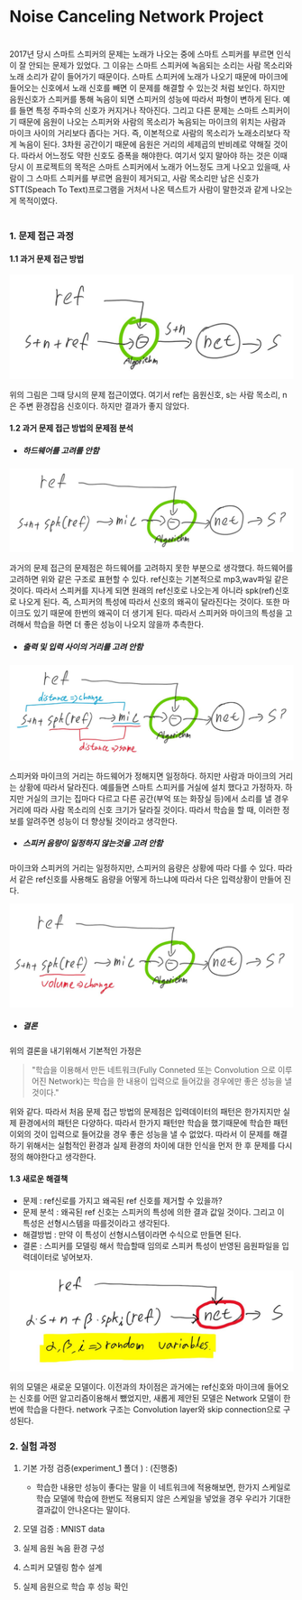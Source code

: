 # Noise Canceling Network Project
#
 2017년 당시 스마트 스피커의 문제는 노래가 나오는 중에 스마트 스피커를 부르면 인식이 잘 안되는 문제가 있었다. 그 이유는 스마트 스피커에 녹음되는 소리는 사람 목소리와 노래 소리가 같이 들어가기 때문이다. 스마트 스피커에 노래가 나오기 때문에 마이크에 들어오는 신호에서 노래 신호를 빼면 이 문제를 해결할 수 있는것 처럼 보인다. 하지만 음원신호가 스피커를 통해 녹음이 되면 스피커의 성능에 따라서 파형이 변하게 된다. 예를 들면 특정 주파수의 신호가 커지거나 작아진다. 그리고 다른 문제는 스마트 스피커이기 때문에 음원이 나오는 스피커와 사람의 목소리가 녹음되는 마이크의 위치는 사람과 마이크 사이의 거리보다 좁다는 거다. 즉, 이본적으로 사람의 목소리가 노래소리보다 작게 녹음이 된다. 3차원 공간이기 때문에 음원은 거리의 세제곱의 반비례로 약해질 것이다. 따라서 어느정도 약한 신호도 증폭을 해야한다. 여기서 잊지 말아야 하는 것은 이때 당시 이 프로젝트의 목적은 스마트 스피커에서 노래가 어느정도 크게 나오고 있을때, 사람이 그 스마트 스피커를 부르면 음원이 제거되고, 사람 목소리만 남은 신호가 STT(Speach To Text)프로그램을 거처서 나온 텍스트가 사람이 말한것과 같게 나오는게 목적이였다.

#
### 1. 문제 접근 과정
#### 1.1 과거 문제 접근 방법
 ![achitecture1](./graph_image/1.JPG)

위의 그림은 그때 당시의 문제 접근이였다. 여기서 ref는 음원신호, s는 사람 목소리, n은 주변 환경잡음 신호이다. 하지만 결과가 좋지 않았다.

#### 1.2 과거 문제 접근 방법의 문제점 분석
* ##### 하드웨어를 고려를 안함

 ![achitecture3](./graph_image/3.JPG)

과거의 문제 접근의 문제점은 하드웨어를 고려하지 못한 부분으로 생각했다. 하드웨어를 고려하면 위와 같은 구조로 표현할 수 있다. ref신호는 기본적으로 mp3,wav파일 같은 것이다. 따라서 스피커를 지나게 되면 원래의 ref신호로 나오는게 아니라 spk(ref)신호로 나오게 된다. 즉, 스피커의 특성에 따라서 신호의 왜곡이 달라진다는 것이다. 또한 마이크도 있기 때문에 한번의 왜곡이 더 생기게 된다. 따라서 스피커와 마이크의 특성을 고려해서 학습을 하면 더 좋은 성능이 나오지 않을까 추측한다.

* ##### 출력 및 입력 사이의 거리를 고려 안함
 
 ![achitecture4](./graph_image/4.JPG)
 
스피커와 마이크의 거리는 하드웨어가 정해지면 일정하다. 하지만 사람과 마이크의 거리는 상황에 따라서 달라진다. 예를들면 스마트 스피커를 거실에 설치 했다고 가정하자. 하지만 거실의 크기는 집마다 다르고 다른 공간(부억 또는 화장실 등)에서 소리를 낼 경우 거리에 따라 사람 목소리의 신호 크기가 달라질 것이다. 따라서 학습을 할 때, 이러한 정보를 알려주면 성능이 더 향상될 것이라고 생각한다.

* ##### 스피커 음량이 일정하지 않는것을 고려 안함

마이크와 스피커의 거리는 일정하지만, 스피커의 음량은 상황에 따라 다를 수 있다. 따라서 같은 ref신호를 사용해도 음량을 어떻게 하느냐에 따라서 다은 입력상황이 만들어 진다.  

 ![achitecture5](./graph_image/5.JPG)

* ##### 결론

위의 결론을 내기위해서 기본적인 가정은

>"학습을 이용해서 만든 네트워크(Fully Conneted
 또는 Convolution 으로 이루어진 Network)는 학습을 한 내용이 입력으로 들어갔을 경우에만 좋은 성능을 낼것이다."

위와 같다. 따라서 처음 문제 접근 방법의 문제점은 입력데이터의 패턴은 한가지지만 실제 환경에서의 패턴은 다양하다. 따라서 한가지 패턴만 학습을 했기때문에 학습한 패턴 이외의 것이 입력으로 들어갔을 경우 좋은 성능을 낼 수 없었다. 따라서 이 문제를 해결하기 위해서는 실험적인 환경과 실제 환경의 차이에 대한 인식을 먼저 한 후 문제를 다시 정의 해야한다고 생각한다.  

#### 1.3 새로운 해결책
* 문제 : ref신로를 가지고 왜곡된 ref 신호를 제거할 수 있을까?
* 문제 분석 : 왜곡된 ref 신호는 스피커의 특성에 의한 결과 값일 것이다. 그리고 이 특성은 선형시스템을 따를것이라고 생각된다.
* 해결방법 : 만약 이 특성이 선형시스템이라면 수식으로 만들면 된다.
* 결론 : 스피커를 모델링 해서 학습할때 임의로 스피커 특성이 반영된 음원파일을 입력데이터로 넣어보자.  

 ![achitecture6](./graph_image/6.JPG)

위의 모델은 새로운 모델이다. 이전과의 차이점은 과거에는 ref신호와 마이크에 들어오는 신호를 어떤 알고리즘이용해서 뺐었지만, 새롭게 제안된 모델은 Network 모델이 한번에 학습을 다한다. network 구조는 Convolution layer와 skip connection으로 구성된다.

### 2. 실험 과정
1. 기본 가정 검증(experiment_1 폴더 ) : (진행중)
    * 학습한 내용만 성능이 좋다는 말을 이 네트워크에 적용해보면, 한가지 스케일로 학습 모델에 학습에 한번도 적용되지 않은 스케일을 넣었을 경우 우리가 기대한 결과값이 안나온다는 말이다.

2. 모델 검증 : MNIST data
3. 실제 음원 녹음 환경 구성
4. 스피커 모델링 함수 설계
5. 실제 음원으로 학습 후 성능 확인
